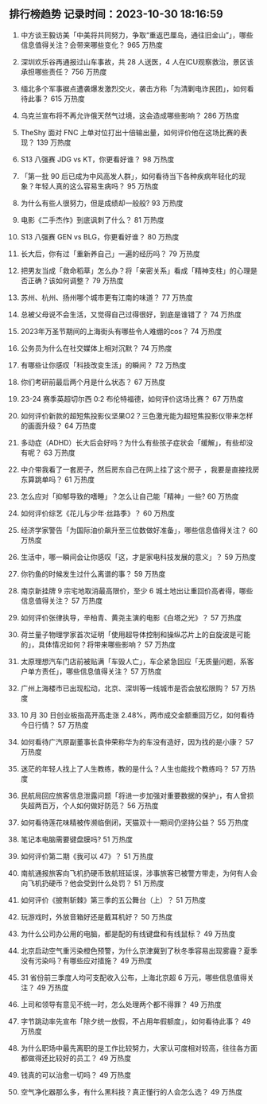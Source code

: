 
## 排行榜趋势 记录时间：2023-10-30 18:16:59
  
  1. 中方谈王毅访美「中美将共同努力，争取“重返巴厘岛，通往旧金山”」，哪些信息值得关注？会带来哪些变化？ 965 万热度
    
  2. 深圳欢乐谷再通报过山车事故，共 28 人送医，4 人在ICU观察救治，景区该承担哪些责任？ 756 万热度
    
  3. 缅北多个军事据点遭袭爆发激烈交火，袭击方称「为清剿电诈民团」，如何看待此事？ 615 万热度
    
  4. 乌克兰宣布将不再允许俄天然气过境，这会造成哪些影响？ 286 万热度
    
  5. TheShy 面对 FNC 上单对位打出十倍输出量，如何评价他在这场比赛的表现？ 139 万热度
    
  6. S13 八强赛 JDG vs KT，你更看好谁？ 98 万热度
    
  7. 「第一批 90 后已成为中风高发人群」，如何看待当下各种疾病年轻化的现象？年轻人真的这么容易生病吗？ 95 万热度
    
  8. 为什么有些人很努力，但是成绩却一般般? 93 万热度
    
  9. 电影《二手杰作》到底讽刺了什么？ 81 万热度
    
  10. S13 八强赛 GEN vs BLG，你更看好谁？ 80 万热度
    
  11. 长大后，你有过「重新养自己」一遍的经历吗？ 79 万热度
    
  12. 把男友当成「救命稻草」怎么办？将「亲密关系」看成「精神支柱」的心理是否正确？该如何调整？ 79 万热度
    
  13. 苏州、杭州、扬州哪个城市更有江南的味道？ 77 万热度
    
  14. 总被父母说不会生活，又觉得自己过得很好，到底是谁错了？ 74 万热度
    
  15. 2023年万圣节期间的上海街头有哪些令人难绷的cos？ 74 万热度
    
  16. 公务员为什么在社交媒体上相对沉默？ 74 万热度
    
  17. 有哪些让你感叹「科技改变生活」的瞬间？ 72 万热度
    
  18. 你们考研前最后两个月是什么状态？ 67 万热度
    
  19. 23-24 赛季英超切尔西 0:2 布伦特福德，如何评价这场比赛？ 67 万热度
    
  20. 如何评价新款的超短焦投影仪坚果O2？三色激光能为超短焦投影仪带来怎样的画面升级？ 64 万热度
    
  21. 多动症（ADHD）长大后会好吗？为什么有些孩子症状会「缓解」，有些却没有呢？ 63 万热度
    
  22. 中介带我看了一套房子，然后房东自己在网上挂了这个房子 ，我要是直接找房东算跳单吗？ 61 万热度
    
  23. 怎么应对「抑郁导致的嗜睡」？怎么让自己能「精神」一些? 60 万热度
    
  24. 如何评价综艺《花儿与少年·丝路季》？ 60 万热度
    
  25. 经济学家警告「为国际油价飙升至三位数做好准备」，哪些信息值得关注？ 60 万热度
    
  26. 生活中，哪一瞬间会让你感叹「这，才是家电科技发展的意义」？ 59 万热度
    
  27. 你钓鱼的时候发生过什么离谱的事？ 59 万热度
    
  28. 南京新挂牌 9 宗宅地取消最高限价，至少 6 城土地出让重回价高者得，哪些信息值得关注？ 57 万热度
    
  29. 如何评价张律执导，辛柏青、黄尧主演的电影《白塔之光》？ 57 万热度
    
  30. 荷兰量子物理学家首次证明「使用超导体控制和操纵芯片上的自旋波是可能的」，具体情况如何？将带来哪些影响？ 57 万热度
    
  31. 太原理想汽车门店前被贴满「车毁人亡」，车企紧急回应「无质量问题，系客户单方责任」，哪些信息值得关注？ 57 万热度
    
  32. 广州上海楼市已出现松动，北京、深圳等一线城市是否会放松限购？ 57 万热度
    
  33. 10 月 30 日创业板指高开高走涨 2.48%，两市成交金额重回万亿，如何看待今日行情？ 57 万热度
    
  34. 如何看待广汽原副董事长袁仲荣称华为的车没有造好，因为找的是小康？ 57 万热度
    
  35. 迷茫的年轻人找上了人生教练，教的是什么？人生也能找个教练吗？ 57 万热度
    
  36. 民航局回应旅客信息泄露问题「将进一步加强对重要数据的保护」，有人曾损失超两百万，个人如何做好防范？ 56 万热度
    
  37. 如何看待莲花味精被传濒临倒闭，天猫双十一期间仍坚持公益？ 55 万热度
    
  38. 笔记本电脑需要键盘膜吗? 51 万热度
    
  39. 如何评价第二期《我可以 47》？ 51 万热度
    
  40. 南航通报旅客向飞机扔硬币致航班延误，涉事旅客已被警方带走，为何有人会向飞机扔硬币？他会受到什么处罚？ 51 万热度
    
  41. 如何评价《披荆斩棘》第三季的五公舞台（上）？ 51 万热度
    
  42. 玩游戏时，外放音箱好还是戴耳机好？ 50 万热度
    
  43. 为什么公司办公用的电脑，都是配的有线键盘和有线鼠标？ 49 万热度
    
  44. 北京启动空气重污染橙色预警，为什么京津冀到了秋冬季容易出现雾霾？夏季没有污染吗？有哪些应对措施？ 49 万热度
    
  45. 31 省份前三季度人均可支配收入公布，上海北京超 6 万元，哪些信息值得关注？ 49 万热度
    
  46. 上司和领导有意见不统一时，怎么处理两个都不得罪？ 49 万热度
    
  47. 字节跳动率先宣布「除夕统一放假，不占用年假额度」，如何看待此事？ 49 万热度
    
  48. 为什么职场中最先离职的是工作比较努力，大家认可度相对较高，往往各方面都做得还比较好的员工？ 49 万热度
    
  49. 钱真的可以治愈一切吗？ 49 万热度
    
  50. 空气净化器那么多，有什么黑科技？真正懂行的人会怎么选？ 49 万热度
    